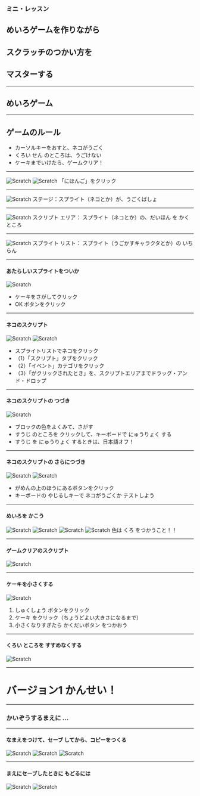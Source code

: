 ### ミニ・レッスン
## めいろゲームを作りながら
## スクラッチのつかい方を
## マスターする

--------------------------------------------------
## めいろゲーム

--------------------------------------------------
## ゲームのルール

* <i class="fas fa-arrows-alt"></i>カーソルキーをおすと、ネコがうごく
* くろい せん のところは、うごけない
* ケーキまでいけたら、ゲームクリア！

--------------------------------------------------
![Scratch](md/ScratchCreate.png)
![Scratch](md/Scratch00.png)
「にほんご」をクリック

--------------------------------------------------
![Scratch](md/Scratch01.png)
ステージ：スプライト（ネコとか）が、うごくばしょ


--------------------------------------------------
![Scratch](md/Scratch02.png)
スクリプト エリア：
スプライト（ネコとか）の、だいほん を かくところ

--------------------------------------------------
![Scratch](md/Scratch03.png)
スプライト リスト：
スプライト（うごかすキャラクタとか）の いちらん

--------------------------------------------------
#### あたらしいスプライトをついか
![Scratch](md/Scratch04.png)
* ケーキをさがしてクリック
* OK ボタンをクリック



--------------------------------------------------
#### ネコのスクリプト
![Scratch](md/Scratch05a.png)
![Scratch](md/Scratch05b.png)
* スプライトリストでネコをクリック
* （1）「スクリプト」タブをクリック
* （2）「イベント」カテゴリをクリック
* （3）「<span style="color:green"><i class="fas fa-flag"></i></span>がクリックされたとき」を、スクリプトエリアまでドラッグ・アンド・ドロップ

--------------------------------------------------
#### ネコのスクリプトの つづき
![Scratch](md/CatScript01.png)
* ブロックの色をよくみて、さがす
* すうじ のところを クリックして、キーボードで にゅうりょく する
* すうじ を にゅうりょく するときは、日本語オフ！

--------------------------------------------------
#### ネコのスクリプトの さらにつづき
![Scratch](md/CatScript02.png)
![Scratch](md/Scratch06.png)
* がめんの上のほうにある<span style="color:green"><i class="fas fa-flag"></i></span>ボタンをクリック
* キーボードの やじるしキーで ネコがうごくか テストしよう

--------------------------------------------------
#### めいろを かこう
![Scratch](md/Scratch07.png)
![Scratch](md/Scratch08.png)
![Scratch](md/Scratch09.png)
![Scratch](md/Scratch10.png)
色は くろ をつかうこと！！

--------------------------------------------------
#### ゲームクリアのスクリプト
![Scratch](md/CatScript03.png)

--------------------------------------------------
#### ケーキを小さくする
![Scratch](md/Scratch11.png)
1. しゅくしょう ボタンをクリック
2. ケーキ をクリック（ちょうどよい大きさになるまで）
3. 小さくなりすぎたら かくだいボタン をつかおう

--------------------------------------------------
#### くろい ところを すすめなくする
![Scratch](md/CatScript04.png)

--------------------------------------------------
# バージョン1 かんせい！

--------------------------------------------------
### かいぞうするまえに ...

--------------------------------------------------
#### なまえをつけて、セーブ してから、コピーをつくる

![Scratch](md/SaveScratch01.png)
![Scratch](md/SaveScratch02.png)
![Scratch](md/SaveScratch03.png)

--------------------------------------------------
#### まえにセーブしたときに もどるには
![Scratch](md/SaveScratch04.png)
![Scratch](md/SaveScratch05.png)
